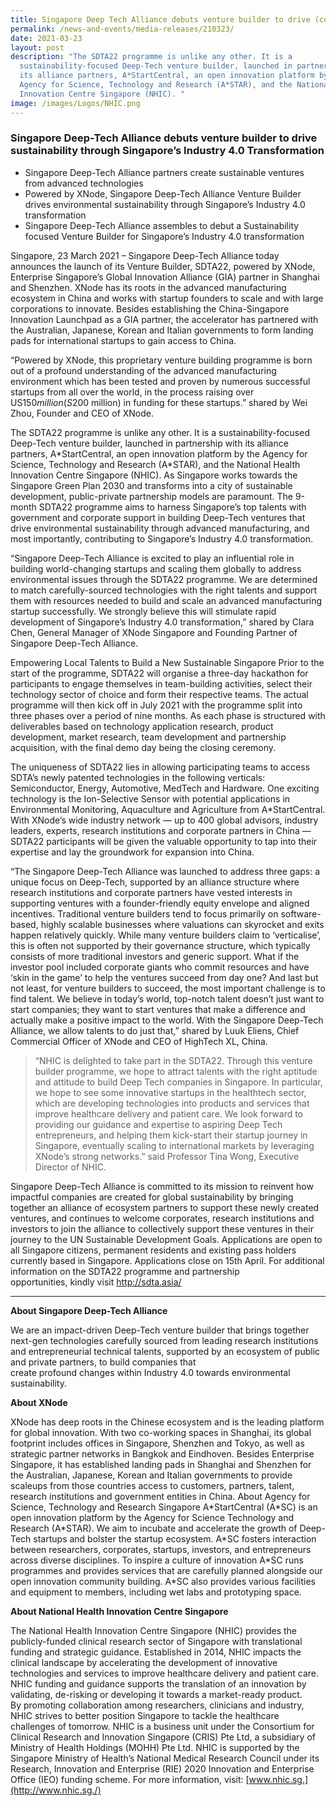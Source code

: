 ```yaml
---
title: Singapore Deep Tech Alliance debuts venture builder to drive (cont)
permalink: /news-and-events/media-releases/210323/
date: 2021-03-23
layout: post
description: "The SDTA22 programme is unlike any other. It is a
  sustainability-focused Deep-Tech venture builder, launched in partnership with
  its alliance partners, A*StartCentral, an open innovation platform by the
  Agency for Science, Technology and Research (A*STAR), and the National Health
  Innovation Centre Singapore (NHIC). "
image: /images/Logos/NHIC.png
---
```

### **Singapore Deep-Tech Alliance debuts venture builder to drive sustainability through Singapore’s Industry 4.0 Transformation**

*   Singapore Deep-Tech Alliance partners create sustainable ventures from advanced technologies
*   Powered by XNode, Singapore Deep-Tech Alliance Venture Builder drives environmental sustainability through Singapore’s Industry 4.0 transformation
*   Singapore Deep-Tech Alliance assembles to debut a Sustainability focused Venture Builder for Singapore’s Industry 4.0 transformation

Singapore, 23 March 2021 – Singapore Deep-Tech Alliance today announces the launch of its Venture Builder, SDTA22, powered by XNode, Enterprise Singapore’s Global Innovation Alliance (GIA) partner in Shanghai and Shenzhen. XNode has its roots in the advanced manufacturing ecosystem in China and works with startup founders to scale and with large corporations to innovate. Besides establishing the China-Singapore Innovation Launchpad as a GIA partner, the accelerator has partnered with the Australian, Japanese, Korean and Italian governments to form landing pads for international startups to gain access to China.

“Powered by XNode, this proprietary venture building programme is born out of a profound understanding of the advanced manufacturing environment which has been tested and proven by numerous successful startups from all over the world, in the process raising over US$150 million (S$200 million) in funding for these startups.” shared by Wei Zhou, Founder and CEO of XNode.

The SDTA22 programme is unlike any other. It is a sustainability-focused Deep-Tech venture builder, launched in partnership with its alliance partners, A\*StartCentral, an open innovation platform by the Agency for Science, Technology and Research (A\*STAR), and the National Health Innovation Centre Singapore (NHIC). As Singapore works towards the Singapore Green Plan 2030 and transforms into a city of sustainable development, public-private partnership models are paramount. The 9-month SDTA22 programme aims to harness Singapore’s top talents with government and corporate support in building Deep-Tech ventures that drive environmental sustainability through advanced manufacturing, and most importantly, contributing to Singapore’s Industry 4.0 transformation.

“Singapore Deep-Tech Alliance is excited to play an influential role in building world-changing startups and scaling them globally to address environmental issues through the SDTA22 programme. We are determined to match carefully-sourced technologies with the right talents and support them with resources needed to build and scale an advanced manufacturing startup successfully. We strongly believe this will stimulate rapid development of Singapore’s Industry 4.0 transformation,” shared by Clara Chen, General Manager of XNode Singapore and Founding Partner of Singapore Deep-Tech Alliance.

Empowering Local Talents to Build a New Sustainable Singapore Prior to the start of the programme, SDTA22 will organise a three-day hackathon for participants to engage themselves in team-building activities, select their technology sector of choice and form their respective teams. The actual programme will then kick off in July 2021 with the programme split into three phases over a period of nine months. As each phase is structured with deliverables based on technology application research, product development, market research, team development and partnership acquisition, with the final demo day being the closing ceremony.

The uniqueness of SDTA22 lies in allowing participating teams to access SDTA’s newly patented technologies in the following verticals: Semiconductor, Energy, Automotive, MedTech and Hardware. One exciting technology is the Ion-Selective Sensor with potential applications in Environmental Monitoring, Aquaculture and Agriculture from A\*StartCentral. With XNode’s wide industry network — up to 400 global advisors, industry leaders, experts, research institutions and corporate partners in China — SDTA22 participants will be given the valuable opportunity to tap into their expertise and lay the groundwork for expansion into China.

“The Singapore Deep-Tech Alliance was launched to address three gaps: a unique focus on Deep-Tech, supported by an alliance structure where research institutions and corporate partners have vested interests in supporting ventures with a founder-friendly equity envelope and aligned incentives. Traditional venture builders tend to focus primarily on software-based, highly scalable businesses where valuations can skyrocket and exits happen relatively quickly. While many venture builders claim to ‘verticalise’, this is often not supported by their governance structure, which typically consists of more traditional investors and generic support. What if the investor pool included corporate giants who commit resources and have ‘skin in the game’ to help the ventures succeed from day one? And last but not least, for venture builders to succeed, the most important challenge is to find talent. We believe in today’s world, top-notch talent doesn’t just want to start companies; they want to start ventures that make a difference and actually make a positive impact to the world. With the Singapore Deep-Tech Alliance, we allow talents to do just that,” shared by Luuk Eliens, Chief Commercial Officer of XNode and CEO of HighTech XL, China.

> “NHIC is delighted to take part in the SDTA22. Through this venture builder programme, we hope to attract talents with the right aptitude and attitude to build Deep Tech companies in Singapore. In particular, we hope to see some innovative startups in the healthtech sector, which are developing technologies into products and services that improve healthcare delivery and patient care. We look forward to providing our guidance and expertise to aspiring Deep Tech entrepreneurs, and helping them kick-start their startup journey in Singapore, eventually scaling to international markets by leveraging XNode’s strong networks.” said Professor Tina Wong, Executive Director of NHIC.

Singapore Deep-Tech Alliance is committed to its mission to reinvent how impactful companies are created for global sustainability by bringing together an alliance of ecosystem partners to support these newly created ventures, and continues to welcome corporates, research institutions and investors to join the alliance to collectively support these ventures in their journey to the UN Sustainable Development Goals. Applications are open to all Singapore citizens, permanent residents and existing pass holders currently based in Singapore. Applications close on 15th April. For additional information on the SDTA22 programme and partnership opportunities, kindly visit http://sdta.asia/

---

**About Singapore Deep-Tech Alliance**

We are an impact-driven Deep-Tech venture builder that brings together next-gen technologies carefully sourced from leading research institutions and entrepreneurial technical talents, supported by an ecosystem of public and private partners, to build companies that  
create profound changes within Industry 4.0 towards environmental sustainability.

**About XNode** 

XNode has deep roots in the Chinese ecosystem and is the leading platform for global innovation. With two co-working spaces in Shanghai, its global footprint includes offices in Singapore, Shenzhen and Tokyo, as well as strategic partner networks in Bangkok and Eindhoven. Besides Enterprise Singapore, it has established landing pads in Shanghai and Shenzhen for the Australian, Japanese, Korean and Italian governments to provide scaleups from those countries access to customers, partners, talent, research institutions and government entities in China. About Agency for Science, Technology and Research Singapore A\*StartCentral (A\*SC) is an open innovation platform by the Agency for Science Technology and Research (A\*STAR). We aim to incubate and accelerate the growth of Deep-Tech startups and bolster the startup ecosystem. A\*SC fosters interaction between researchers, corporates, startups, investors, and entrepreneurs across diverse disciplines. To inspire a culture of innovation A\*SC runs programmes and provides services that are carefully planned alongside our open innovation community building. A\*SC also provides various facilities and equipment to members, including wet labs and prototyping space.

**About National Health Innovation Centre Singapore**

The National Health Innovation Centre Singapore (NHIC) provides the publicly-funded clinical research sector of Singapore with translational funding and strategic guidance. Established in 2014, NHIC impacts the clinical landscape by accelerating the development of innovative technologies and services to improve healthcare delivery and patient care. NHIC funding and guidance supports the translation of an innovation by validating, de-risking or developing it towards a market-ready product. By promoting collaboration among researchers, clinicians and industry, NHIC strives to better position Singapore to tackle the healthcare challenges of tomorrow. NHIC is a business unit under the Consortium for Clinical Research and Innovation Singapore (CRIS) Pte Ltd, a subsidiary of Ministry of Health Holdings (MOHH) Pte Ltd. NHIC is supported by the Singapore Ministry of Health’s National Medical Research Council under its Research, Innovation and Enterprise (RIE) 2020 Innovation and Enterprise Office (IEO) funding scheme. For more information, visit: [www.nhic.sg.](http://www.nhic.sg./)